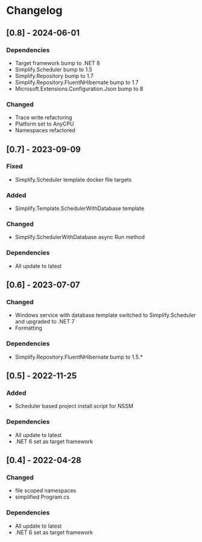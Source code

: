 # Changelog

## [0.8] - 2024-06-01

### Dependencies

- Target framework bump to .NET 8
- Simplify.Scheduler bump to 1.5
- Simplify.Repository bump to 1.7
- Simplify.Repository.FluentNHibernate bump to 1.7
- Microsoft.Extensions.Configuration.Json bump to 8

### Changed

- Trace write refactoring
- Platform set to AnyCPU
- Namespaces refactored

## [0.7] - 2023-09-09

### Fixed

- Simplify.Scheduler template docker file targets

### Added

- Simplify.Template.SchedulerWithDatabase template

### Changed

- Simplify.SchedulerWithDatabase async Run method

### Dependencies

- All update to latest

## [0.6] - 2023-07-07

### Changed

- Windows service with database template switched to Simplify.Scheduler and upgraded to .NET 7
- Formatting

### Dependencies

- Simplify.Repository.FluentNHibernate bump to 1.5.*

## [0.5] - 2022-11-25

### Added

- Scheduler based project install script for NSSM

### Dependencies

- All update to latest
- .NET 6 set as target framework

## [0.4] - 2022-04-28

### Changed

- file scoped namespaces
- simplified Program.cs

### Dependencies

- All update to latest
- .NET 6 set as target framework

